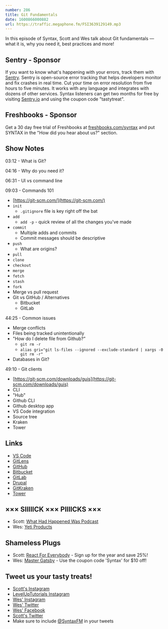 ```yaml
---
number: 286
title: Git Fundamentals
date: 1600866000882
url: https://traffic.megaphone.fm/FSI3639129149.mp3
---
```


In this episode of Syntax, Scott and Wes talk about Git fundamentals — what it is, why you need it, best practices and more!

## Sentry - Sponsor
If you want to know what's happening with your errors, track them with [Sentry](https://sentry.io/). Sentry is open-source error tracking that helps developers monitor and fix crashes in real time. Cut your time on error resolution from five hours to five minutes. It works with any language and integrates with dozens of other services. Syntax listeners can get two months for free by visiting [Sentry.io](https://sentry.io/) and using the coupon code "tastytreat".

## Freshbooks - Sponsor
Get a 30 day free trial of Freshbooks at [freshbooks.com/syntax](https://freshbooks.com/syntax) and put SYNTAX in the "How did you hear about us?" section.

## Show Notes

03:12 - What is Git?

04:16 - Why do you need it?

06:31 - UI vs command line

09:03 - Commands 101
* [https://git-scm.com/](https://git-scm.com/)
* `init`
  * `.gitignore` file is key right off the bat
* `add`
  * `add -p` - quick review of all the changes you've made
* `commit`
  * Multiple adds and commits
  * Commit messages should be descriptive
* `push`
  * What are origins?
* `pull`
* `clone`
* `checkout`
* `merge`
* `fetch`
* `stash`
* `fork`
* Merge vs pull request
* Git vs GitHub / Alternatives
  * Bitbucket
  * GitLab

44:25 - Common issues
* Merge conflicts
* Files being tracked unintentionally
* "How do I delete file from Github?"
  * `git rm -r`
  * `alias gri="git ls-files --ignored --exclude-standard | xargs -0 git rm -r"`
* Databases in Git?

49:10 - Git clients
* [https://git-scm.com/downloads/guis](https://git-scm.com/downloads/guis)
* CLI
* "Hub"
* Github CLI
* Github desktop app
* VS Code integration
* Source tree
* Kraken
* Tower

## Links
* [VS Code](https://code.visualstudio.com/)
* [GitLens](https://marketplace.visualstudio.com/items?itemName=eamodio.gitlens)
* [GitHub](https://github.com/)
* [Bitbucket](https://bitbucket.org/)
* [GitLab](https://gitlab.com/)
* [Drupal](https://www.drupal.org/)
* [GitKraken](https://www.gitkraken.com/)
* [Tower](https://www.git-tower.com/mac)

## ××× SIIIIICK ××× PIIIICKS ×××
* Scott: [What Had Happened Was Podcast](https://podcasts.apple.com/us/podcast/what-had-happened-was/id1520209791)
* Wes: [Yeti Products](https://www.yeti.com/)

## Shameless Plugs
* Scott: [React For Everybody](https://www.leveluptutorials.com/pro) - Sign up for the year and save 25%!
* Wes: [Master Gatsby](https://mastergatsby.com) - Use the coupon code 'Syntax' for $10 off!

## Tweet us your tasty treats!
* [Scott's Instagram](https://www.instagram.com/stolinski/)
* [LevelUpTutorials Instagram](https://www.instagram.com/LevelUpTutorials/)
* [Wes' Instagram](https://www.instagram.com/wesbos/)
* [Wes' Twitter](https://twitter.com/wesbos)
* [Wes' Facebook](https://www.facebook.com/wesbos.developer)
* [Scott's Twitter](https://twitter.com/stolinski)
* Make sure to include [@SyntaxFM](https://twitter.com/SyntaxFM) in your tweets